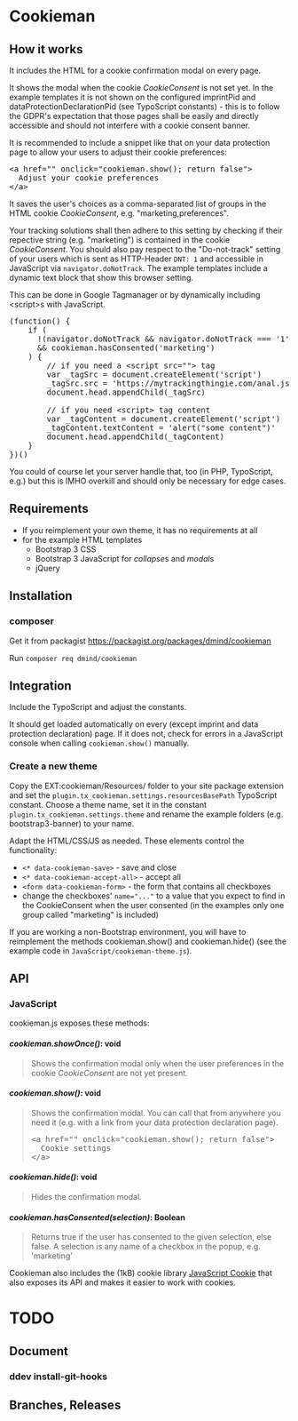 # Cookieman

##  How it works

It includes the HTML for a cookie confirmation modal on every page.

It shows the modal when the cookie *CookieConsent* is not set yet. In the example templates it is not shown on the configured imprintPid and dataProtectionDeclarationPid (see TypoScript constants) - this is to follow the GDPR's expectation that those pages shall be easily and directly accessible and should not interfere with a cookie consent banner. 

It is recommended to include a snippet like that on your data protection page to allow your users to adjust their cookie preferences: 
<pre>
&lt;a href="" onclick="cookieman.show(); return false"&gt;
  Adjust your cookie preferences
&lt;/a&gt;
</pre>

It saves the user's choices as a comma-separated list of groups in the HTML cookie *CookieConsent*, e.g. "marketing,preferences".

Your tracking solutions shall then adhere to this setting by checking if their repective string (e.g. "marketing") is contained in the cookie *CookieConsent*. You should also pay respect to the "Do-not-track" setting of your users which is sent as HTTP-Header `DNT: 1` and accessible in JavaScript via `navigator.doNotTrack`. The example templates include a dynamic text block that show this browser setting.

This can be done in Google Tagmanager or by dynamically including &lt;script&gt;s with JavaScript.

<pre>
(function() {
    if (
      !(navigator.doNotTrack && navigator.doNotTrack === '1') 
      && cookieman.hasConsented('marketing')
    ) {
        // if you need a &lt;script src=""&gt; tag
        var _tagSrc = document.createElement('script')
        _tagSrc.src = 'https://mytrackingthingie.com/anal.js'
        document.head.appendChild(_tagSrc)

        // if you need &lt;script&gt; tag content
        var _tagContent = document.createElement('script')
        _tagContent.textContent = 'alert("some content")'
        document.head.appendChild(_tagContent)
    }
})()
</pre>

You could of course let your server handle that, too (in PHP, TypoScript, e.g.) but this is IMHO overkill and should only be necessary for edge cases.

## Requirements

* If you reimplement your own theme, it has no requirements at all
* for the example HTML templates
  * Bootstrap 3 CSS
  * Bootstrap 3 JavaScript for *collapse*s and *modal*s
  * jQuery

## Installation

### composer
Get it from packagist https://packagist.org/packages/dmind/cookieman

Run <code>composer req dmind/cookieman</code>

## Integration

Include the TypoScript and adjust the constants.

It should get loaded automatically on every (except imprint and data protection declaration) page. If it does not, check for errors in a JavaScript console when calling `cookieman.show()` manually.

### Create a new theme
Copy the EXT:cookieman/Resources/ folder to your site package extension and set the `plugin.tx_cookieman.settings.resourcesBasePath` TypoScript constant. Choose a theme name, set it in the constant `plugin.tx_cookieman.settings.theme` and rename the example folders (e.g. bootstrap3-banner) to your name.

Adapt the HTML/CSS/JS as needed. These elements control the functionality:
* <code>&lt;\* data-cookieman-save&gt;</code> - save and close
* <code>&lt;\* data-cookieman-accept-all&gt;</code> - accept all
* <code>&lt;form data-cookieman-form&gt;</code> - the form that contains all checkboxes
* change the checkboxes' <code>name="..."</code> to a value that you expect to find in the CookieConsent when the user consented (in the examples only one group called "marketing" is included)

If you are working a non-Bootstrap environment, you will have to reimplement the methods cookieman.show() and cookieman.hide() (see the example code in `JavaScript/cookieman-theme.js`).

## API

### JavaScript

cookieman.js exposes these methods:

#### *cookieman.showOnce()*: void

> Shows the confirmation modal only when the user preferences in the cookie *CookieConsent* are not yet present. 

#### *cookieman.show()*: void

> Shows the confirmation modal. You can call that from anywhere you need it (e.g. with a link from your data protection declaration page). 
> <pre>
> &lt;a href="" onclick="cookieman.show(); return false"&gt;
>   Cookie settings
> &lt;/a&gt;
> </pre>

#### *cookieman.hide()*: void

> Hides the confirmation modal. 

#### *cookieman.hasConsented(selection)*: Boolean

> Returns true if the user has consented to the given selection, else false. A selection is any name of a checkbox in the popup, e.g. 'marketing'
 
Cookieman also includes the (1kB) cookie library [JavaScript Cookie](https://github.com/js-cookie/js-cookie) that also exposes its API and makes it easier to work with cookies.

# TODO
## Document
### ddev install-git-hooks
## Branches, Releases
